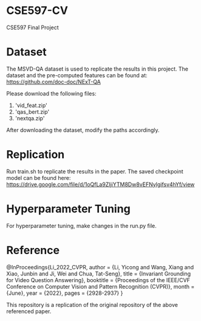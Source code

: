 # CSE597-CV
CSE597 Final Project 

# Dataset
The MSVD-QA dataset is used to replicate the results in this project. The dataset and the pre-computed features can be found at: https://github.com/doc-doc/NExT-QA

Please download the following files:
1. 'vid_feat.zip'
2. 'qas_bert.zip'
3. 'nextqa.zip'

After downloading the dataset, modify the paths accordingly.

# Replication
Run train.sh to replicate the results in the paper. The saved checkpoint model can be found here:
https://drive.google.com/file/d/1oQfLa9ZIjiYTM8Dw8vEFNylgifsv4hYf/view

# Hyperparameter Tuning
For hyperparameter tuning, make changes in the run.py file.

# Reference
@InProceedings{Li_2022_CVPR,
    author    = {Li, Yicong and Wang, Xiang and Xiao, Junbin and Ji, Wei and Chua, Tat-Seng},
    title     = {Invariant Grounding for Video Question Answering},
    booktitle = {Proceedings of the IEEE/CVF Conference on Computer Vision and Pattern Recognition (CVPR)},
    month     = {June},
    year      = {2022},
    pages     = {2928-2937}
}

This repository is a replication of the original repository of the above referenced paper.